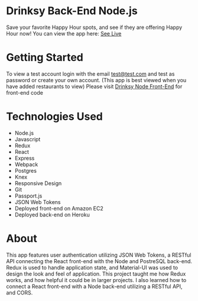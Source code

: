 # Drinksy Back-End Node.js
Save your favorite Happy Hour spots, and see if they are offering Happy Hour now!
You can view the app here: [See Live](http://jonathanvoxland.com/projects/drinksyReact/#/)
# Getting Started
To view a test account login with the email test@test.com and test as password
or create your own account. (This app is best viewed when you have added restaurants to view)
Please visit [Drinksy Node Front-End](https://github.com/JonathanV123/drinksyReact) for front-end code
# Technologies Used
- Node.js
- Javascript
- Redux
- React 
- Express
- Webpack
- Postgres 
- Knex
- Responsive Design
- Git
- Passport.js
- JSON Web Tokens
- Deployed front-end on Amazon EC2
- Deployed back-end on Heroku
# About
This app features user authentication utilizing JSON Web Tokens, a RESTful API connecting the React front-end with the Node and PostreSQL back-end. Redux is used to handle application state, and Material-UI was used to design the look and feel of application. This project taught me how Redux works, and how helpful it could be in larger projects. I also learned how to connect a React front-end with a Node back-end utilizing a RESTful API, and CORS.